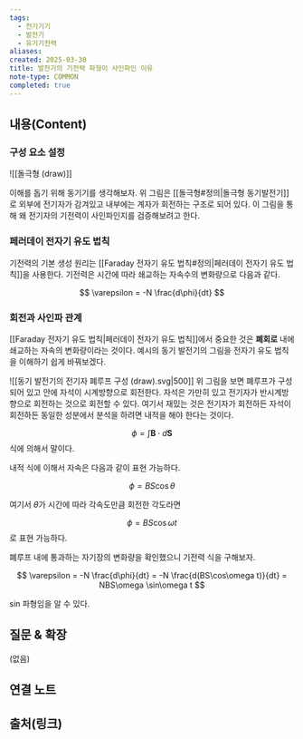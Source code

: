 ```yaml
---
tags:
  - 전기기기
  - 발전기
  - 유기기전력
aliases: 
created: 2025-03-30
title: 발전기의 기전력 파형이 사인파인 이유
note-type: COMMON
completed: true
---
```


## 내용(Content)

### 구성 요소 설정

![[돌극형 (draw)]]

이해를 돕기 위해 동기기를 생각해보자. 위 그림은 [[돌극형#정의|돌극형 동기발전기]]로 외부에 전기자가 감겨있고 내부에는 계자가 회전하는 구조로 되어 있다. 이 그림을 통해 왜 전기자의 기전력이 사인파인지를 검증해보려고 한다. 

### 페러데이 전자기 유도 법칙

기전력의 기본 생성 원리는 [[Faraday 전자기 유도 법칙#정의|페러데이 전자기 유도 법칙]]을 사용한다. 기전력은 시간에 따라 쇄교하는 자속수의 변화량으로 다음과 같다.

$$
\varepsilon = -N \frac{d\phi}{dt}
$$

### 회전과 사인파 관계

[[Faraday 전자기 유도 법칙|페러데이 전자기 유도 법칙]]에서 중요한 것은 **폐회로** 내에 쇄교하는 자속의 변화량이라는 것이다. 예시의 동기 발전기의 그림을 전자기 유도 법칙을 이해하기 쉽게 바꿔보겠다.

![[동기 발전기의 전기자 폐루프 구성 (draw).svg|500]]
위 그림을 보면 폐루프가 구성되어 있고 안에 자석이 시계방향으로 회전한다. 자석은 가만히 있고 전기자가 반시계방향으로 회전하는 것으로 회전할 수 있다. 여기서 재밌는 것은 전기자가 회전하든 자석이 회전하든 동일한 성분에서 분석을 하려면 내적을 해야 한다는 것이다.

$$
\phi = \int \mathbf{B} \cdot d\mathbf{S} 
$$
식에 의해서 말이다. 

내적 식에 이해서 자속은 다음과 같이 표현 가능하다.

$$
\phi = BS \cos \theta
$$

여기서 $\theta$가 시간에 따라 각속도만큼 회전한 각도라면

$$
\phi = BS\cos\omega t
$$
로 표현 가능하다.

폐루프 내에 통과하는 자기장의 변화량을 확인했으니 기전력 식을 구해보자.

$$
\varepsilon = -N \frac{d\phi}{dt} = -N  \frac{d(BS\cos\omega t)}{dt} = NBS\omega \sin\omega t
$$

sin 파형임을 알 수 있다.

## 질문 & 확장

(없음)

## 연결 노트

## 출처(링크)

